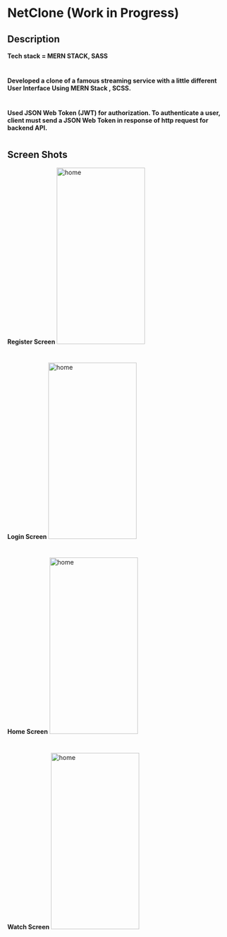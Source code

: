 # NetClone (Work in Progress)

## Description
**Tech stack = MERN STACK, SASS**
#
**Developed a clone of a famous streaming service with a little different User Interface Using MERN Stack ,
SCSS.**
#
**Used JSON Web Token (JWT) for authorization. To authenticate a user, client must send a JSON Web Token
in response of http request for backend API.**

#
## Screen Shots
**Register Screen**
<img src="https://drive.google.com/file/d/1wVedxy04Kt0F_cxsOwnQ2jWnyHTiP1JX/view?usp=sharing" alt="home" height="400" width="200"/>
#
**Login Screen**
<img src="https://photos.app.goo.gl/N6dfJ75rF5Mk9xam9" alt="home" height="400" width="200"/>
#
**Home Screen**
<img src="https://drive.google.com/file/d/112wJs8CbHXM3t9l1hy9zFQ-DW6vztTCL/view?usp=sharing" alt="home" height="400" width="200"/>
#
**Watch Screen**
<img src="https://drive.google.com/file/d/1-4peCuJhkuwHckOeXADSma7jM_ypG4zI/view?usp=sharing" alt="home" height="400" width="200"/>
